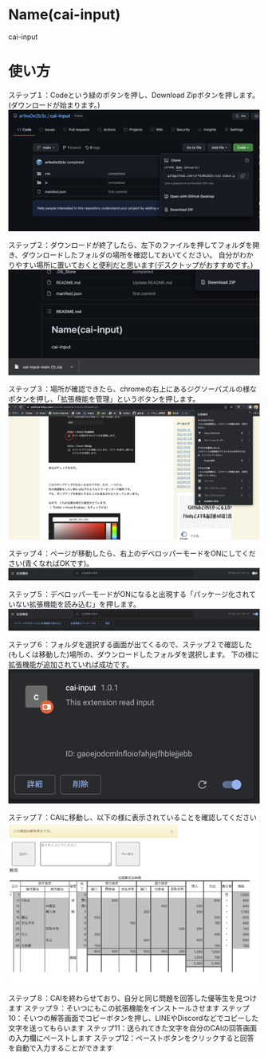 # Name(cai-input)

cai-input

# 使い方
ステップ１：Codeという緑のボタンを押し、Download Zipボタンを押します。(ダウンロードが始まります。)
![step1](img/step1.png)


ステップ２：ダウンロードが終了したら、左下のファイルを押してフォルダを開き、ダウンロードしたフォルダの場所を確認しておいてください。
自分がわかりやすい場所に置いておくと便利だと思います(デスクトップがおすすめです。)
![step1](img/step1.5.png)


ステップ３：場所が確認できたら、chromeの右上にあるジグソーパズルの様なボタンを押し、「拡張機能を管理」というボタンを押します。
![step2](img/step2.png)


ステップ４：ページが移動したら、右上のデベロッパーモードをONにしてください(青くなればOKです)。
![step3](img/step3.png)


ステップ５：デベロッパーモードがONになると出現する「パッケージ化されていない拡張機能を読み込む」を押します。
![step4](img/step4.png)


ステップ６：フォルダを選択する画面が出てくるので、ステップ２で確認した(もしくは移動した)場所の、ダウンロードしたフォルダを選択します。
下の様に拡張機能が追加されていれば成功です。
![step5](img/step5.png)


ステップ７：CAIに移動し、以下の様に表示されていることを確認してください
![step6](img/step6.png)

ステップ８：CAIを終わらせており、自分と同じ問題を回答した優等生を見つけます
ステップ９：そいつにもこの拡張機能をインストールさせます
ステップ10：そいつの解答画面でコピーボタンを押し、LINEやDiscordなどでコピーした文字を送ってもらいます
ステップ11：送られてきた文字を自分のCAIの回答画面の入力欄にペーストします
ステップ12：ペーストボタンをクリックすると回答を自動で入力することができます
